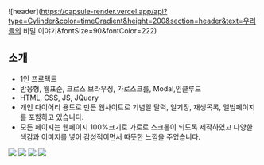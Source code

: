 ![header](https://capsule-render.vercel.app/api?type=Cylinder&color=timeGradient&height=200&section=header&text=우리들의 비밀 이야기&fontSize=90&fontColor=222)

## 소개
* 1인 프로젝트
* 반응형, 웹표준, 크로스 브라우징, 가로스크롤, Modal,인클루드
* HTML, CSS, JS, JQuery
* 개인 다이어리 용도로 만든 웹사이트로 기념일 달력, 일기장, 재생목록, 앨범페이지를 포함하고 있습니다.
* 모든 페이지는 웹페이지 100%크기로 가로로 스크롤이 되도록 제작하였고 다양한 색감과 이미지를 넣어 감성적이면서 따뜻한 느낌을 주었습니다.


<img src="https://img.shields.io/badge/html5-E34F26?style=for-the-badge&logo=html5&logoColor=white"> <img src="https://img.shields.io/badge/css-1572B6?style=for-the-badge&logo=css3&logoColor=white"> <img src="https://img.shields.io/badge/javascript-F7DF1E?style=for-the-badge&logo=javascript&logoColor=black"> <img src="https://img.shields.io/badge/jquery-0769AD?style=for-the-badge&logo=jquery&logoColor=white">
